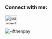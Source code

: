 <h3 align="left">Connect with me:</h3>
<p align="left">
<a href="https://linkedin.com/in/joaopedrocouto" target="blank"><img align="center" src="https://raw.githubusercontent.com/rahuldkjain/github-profile-readme-generator/master/src/images/icons/Social/linked-in-alt.svg" alt="joaopedrocouto" height="30" width="40" /></a>
</p>

<p><img align="center" src="https://github-readme-streak-stats.herokuapp.com/?user=thejoaocouto&" alt="-ifthenpay" /></p>
